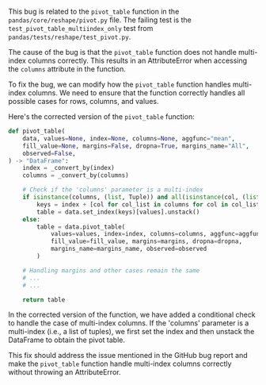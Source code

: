 This bug is related to the `pivot_table` function in the `pandas/core/reshape/pivot.py` file. The failing test is the `test_pivot_table_multiindex_only` test from `pandas/tests/reshape/test_pivot.py`.

The cause of the bug is that the `pivot_table` function does not handle multi-index columns correctly. This results in an AttributeError when accessing the `columns` attribute in the function.

To fix the bug, we can modify how the `pivot_table` function handles multi-index columns. We need to ensure that the function correctly handles all possible cases for rows, columns, and values.

Here's the corrected version of the `pivot_table` function:

```python
def pivot_table(
    data, values=None, index=None, columns=None, aggfunc="mean",
    fill_value=None, margins=False, dropna=True, margins_name="All",
    observed=False,
) -> "DataFrame":
    index = _convert_by(index)
    columns = _convert_by(columns)

    # Check if the 'columns' parameter is a multi-index
    if isinstance(columns, (list, Tuple)) and all(isinstance(col, (list, Tuple)) for col in columns):
        keys = index + [col for col_list in columns for col in col_list]
        table = data.set_index(keys)[values].unstack()
    else:
        table = data.pivot_table(
            values=values, index=index, columns=columns, aggfunc=aggfunc,
            fill_value=fill_value, margins=margins, dropna=dropna,
            margins_name=margins_name, observed=observed
        )

    # Handling margins and other cases remain the same
    # ...
    # ...

    return table
```

In the corrected version of the function, we have added a conditional check to handle the case of multi-index columns. If the 'columns' parameter is a multi-index (i.e., a list of tuples), we first set the index and then unstack the DataFrame to obtain the pivot table.

This fix should address the issue mentioned in the GitHub bug report and make the `pivot_table` function handle multi-index columns correctly without throwing an AttributeError.